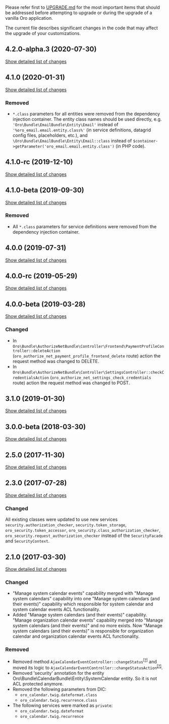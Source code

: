 Please refer first to [UPGRADE.md](UPGRADE.md) for the most important items that should be addressed before attempting to upgrade or during the upgrade of a vanilla Oro application.

The current file describes significant changes in the code that may affect the upgrade of your customizations.

## 4.2.0-alpha.3 (2020-07-30)
[Show detailed list of changes](incompatibilities-4-2-alpha-3.md)

## 4.1.0 (2020-01-31)
[Show detailed list of changes](incompatibilities-4-1.md)

### Removed
* `*.class` parameters for all entities were removed from the dependency injection container.
The entity class names should be used directly, e.g. `'Oro\Bundle\EmailBundle\Entity\Email'`
instead of `'%oro_email.email.entity.class%'` (in service definitions, datagrid config files, placeholders, etc.), and
`\Oro\Bundle\EmailBundle\Entity\Email::class` instead of `$container->getParameter('oro_email.email.entity.class')`
(in PHP code).

## 4.1.0-rc (2019-12-10)
[Show detailed list of changes](incompatibilities-4-1-rc.md)

## 4.1.0-beta (2019-09-30)
[Show detailed list of changes](incompatibilities-4-1-beta.md)

### Removed
* All `*.class` parameters for service definitions were removed from the dependency injection container.

## 4.0.0 (2019-07-31)
[Show detailed list of changes](incompatibilities-4-0.md)

## 4.0.0-rc (2019-05-29)
[Show detailed list of changes](incompatibilities-4-0-rc.md)

## 4.0.0-beta (2019-03-28)
[Show detailed list of changes](incompatibilities-4-0-beta.md)

### Changed
* In `Oro\Bundle\AuthorizeNetBundle\Controller\Frontend\PaymentProfileController::deleteAction` 
 (`oro_authorize_net_payment_profile_frontend_delete` route)
 action the request method was changed to DELETE. 
* In `Oro\Bundle\AuthorizeNetBundle\Controller\SettingsController::checkCredentialsAction` 
 (`oro_authorize_net_settings_check_credentials` route)
 action the request method was changed to POST. 

## 3.1.0 (2019-01-30)
[Show detailed list of changes](incompatibilities-3-1.md)
 
## 3.0.0-beta (2018-03-30)
[Show detailed list of changes](incompatibilities-3-0-beta.md)

## 2.5.0 (2017-11-30)
[Show detailed list of changes](incompatibilities-2-5.md)

## 2.3.0 (2017-07-28)
[Show detailed list of changes](incompatibilities-2-3.md)

### Changed
All existing classes were updated to use new services `security.authorization_checker`, `security.token_storage`, `oro_security.token_accessor`, `oro_security.class_authorization_checker`, `oro_security.request_authorization_checker` instead of the `SecurityFacade` and `SecurityContext`.

## 2.1.0 (2017-03-30)
[Show detailed list of changes](incompatibilities-2-1.md)
### Changed
- "Manage system calendar events" capability merged with "Manage system calendars" capability into one 
"Manage system calendars (and their events)" capability which responsible for system calendar and system calendar events 
ACL functionality.
- Added "Manage system calendars (and their events)" capability. "Manage organization calendar events" capability 
merged into "Manage system calendars (and their events)" and no more exists. Now "Manage system calendars (and their 
events)" is responsible for organization calendar and organization calendar events ACL functionality.
### Removed
- Removed method `AjaxCalendarEventController::changeStatus`<sup>[[?]](https://github.com/oroinc/OroCalendarBundle/tree/2.0.0/Controller/AjaxCalendarEventController.php#L37 "Oro\Bundle\CalendarBundle\Controller\AjaxCalendarEventController::changeStatus")</sup> and moved its logic to `AjaxCalendarEventController::changeStatusAction`<sup>[[?]](https://github.com/oroinc/OroCalendarBundle/tree/2.1.0/Controller/AjaxCalendarEventController.php#L37 "Oro\Bundle\CalendarBundle\Controller\AjaxCalendarEventController::changeStatusAction")</sup>.
- Removed 'security' annotation for the entity Oro\Bundle\CalendarBundle\Entity\SystemCalendar entity. So it is not ACL 
protected anymore.
- Removed the following parameters from DIC:
    - `oro_calendar.twig.dateformat.class`
    - `oro_calendar.twig.recurrence.class`
- The following services were marked as `private`:
    - `oro_calendar.twig.dateformat`
    - `oro_calendar.twig.recurrence`
